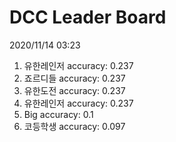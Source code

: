 # DCC Leader Board
2020/11/14 03:23

1. 유한레인저 accuracy: 0.237  
2. 죠르디들 accuracy: 0.237  
3. 유한도전 accuracy: 0.237  
4. 유한레인저 accuracy: 0.237  
5. Big accuracy: 0.1  
6. 코등학생 accuracy: 0.097  
